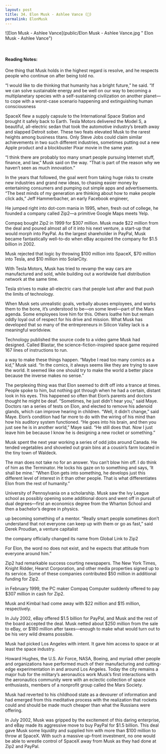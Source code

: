```yaml
---
layout: post
title: 34. Elon Musk - Ashlee Vance (📱)
permalink: ElonMusk
---
```


![Elon Musk - Ashlee Vance](public/Elon Musk - Ashlee Vance.jpg " Elon Musk - Ashlee Vance")

<!-- **Rating 9/10**  -->

<br>

#### Reading Notes:

One thing that Musk holds in the highest regard is resolve, and he respects people who continue on after being told no.

“I would like to die thinking that humanity has a bright future,” he said. “If we can solve sustainable energy and be well on our way to becoming a multiplanetary species with a self-sustaining civilization on another planet—to cope with a worst-case scenario happening and extinguishing human consciousness

SpaceX flew a supply capsule to the International Space Station and brought it safely back to Earth. Tesla Motors delivered the Model S, a beautiful, all-electric sedan that took the automotive industry’s breath away and slapped Detroit sober. These two feats elevated Musk to the rarest heights among business titans. Only Steve Jobs could claim similar achievements in two such different industries, sometimes putting out a new Apple product and a blockbuster Pixar movie in the same year.

“I think there are probably too many smart people pursuing Internet stuff, finance, and law,” Musk said on the way. “That is part of the reason why we haven’t seen as much innovation.”

In the years that followed, the goal went from taking huge risks to create new industries and grand new ideas, to chasing easier money by entertaining consumers and pumping out simple apps and advertisements. “The best minds of my generation are thinking about how to make people click ads,” Jeff Hammerbacher, an early Facebook engineer,

He jumped right into dot-com mania in 1995, when, fresh out of college, he founded a company called Zip2—a primitive Google Maps meets Yelp.

Compaq bought Zip2 in 1999 for $307 million. Musk made $22 million from the deal and poured almost all of it into his next venture, a start-up that would morph into PayPal. As the largest shareholder in PayPal, Musk became fantastically well-to-do when eBay acquired the company for $1.5 billion in 2002.

Musk rejected that logic by throwing $100 million into SpaceX, $70 million into Tesla, and $10 million into SolarCity.

With Tesla Motors, Musk has tried to revamp the way cars are manufactured and sold, while building out a worldwide fuel distribution network at the same time.

Tesla strives to make all-electric cars that people lust after and that push the limits of technology.

When Musk sets unrealistic goals, verbally abuses employees, and works them to the bone, it’s understood to be—on some level—part of the Mars agenda. Some employees love him for this. Others loathe him but remain oddly loyal out of respect for his drive and mission. What Musk has developed that so many of the entrepreneurs in Silicon Valley lack is a meaningful worldview.

Technology published the source code to a video game Musk had designed. Called Blastar, the science-fiction-inspired space game required 167 lines of instructions to run.

a way to make these things happen. “Maybe I read too many comics as a kid,” Musk said. “In the comics, it always seems like they are trying to save the world. It seemed like one should try to make the world a better place because the inverse makes no sense.”

The perplexing thing was that Elon seemed to drift off into a trance at times. People spoke to him, but nothing got through when he had a certain, distant look in his eyes. This happened so often that Elon’s parents and doctors thought he might be deaf. “Sometimes, he just didn’t hear you,” said Maye. Doctors ran a series of tests on Elon, and elected to remove his adenoid glands, which can improve hearing in children. “Well, it didn’t change,” said Maye. Elon’s condition had far more to do with the wiring of his mind than how his auditory system functioned. “He goes into his brain, and then you just see he is in another world,” Maye said. “He still does that. Now I just leave him be because I know he is designing a new rocket or something.”

Musk spent the next year working a series of odd jobs around Canada. He tended vegetables and shoveled out grain bins at a cousin’s farm located in the tiny town of Waldeck.

The man does not take no for an answer. You can’t blow him off. I do think of him as the Terminator. He locks his gaze on to something and says, ‘It shall be mine.’
“When Elon gets into something, he develops just this different level of interest in it than other people. That is what differentiates Elon from the rest of humanity.”

University of Pennsylvania on a scholarship. Musk saw the Ivy League school as possibly opening some additional doors and went off in pursuit of dual degrees—first an economics degree from the Wharton School and then a bachelor’s degree in physics.

up becoming something of a mentor. “Really smart people sometimes don’t understand that not everyone can keep up with them or go as fast,” said Derek Proudian, a venture capitalist

the company officially changed its name from Global Link to Zip2

For Elon, the word no does not exist, and he expects that attitude from everyone around him.”

Zip2 had remarkable success courting newspapers. The New York Times, Knight Ridder, Hearst Corporation, and other media properties signed up to its service. Some of these companies contributed $50 million in additional funding for Zip2.

in February 1999, the PC maker Compaq Computer suddenly offered to pay $307 million in cash for Zip2.

Musk and Kimbal had come away with $22 million and $15 million, respectively.

In July 2002, eBay offered $1.5 billion for PayPal, and Musk and the rest of the board accepted the deal. Musk netted about $250 million from the sale to eBay, or $180 million after taxes—enough to make what would turn out to be his very wild dreams possible.

Musk had picked Los Angeles with intent. It gave him access to space or at least the space industry.

Howard Hughes, the U.S. Air Force, NASA, Boeing, and myriad other people and organizations have performed much of their manufacturing and cutting-edge experimentation in and around Los Angeles. Today the city remains a major hub for the military’s aeronautics work
Musk’s first interactions with the aeronautics community were with an eclectic collection of space enthusiasts, members of a nonprofit group called the Mars Society.

Musk had reverted to his childhood state as a devourer of information and had emerged from this meditative process with the realization that rockets could and should be made much cheaper than what the Russians were offering.

In July 2002, Musk was gripped by the excitement of this daring enterprise, and eBay made its aggressive move to buy PayPal for $1.5 billion. This deal gave Musk some liquidity and supplied him with more than $100 million to throw at SpaceX. With such a massive up-front investment, no one would be able to wrestle control of SpaceX away from Musk as they had done at Zip2 and PayPal.
